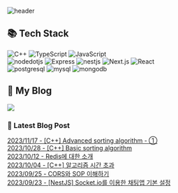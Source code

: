 
![header](https://capsule-render.vercel.app/api?type=waving&color=808080&height=300&section=header&text=Jeong%20Je&fontSize=90&fontColor=ffffff&animation=fadeIn&fontAlignY=38&descAlignY=51&descAlign=62)
## 📚 Tech Stack 

  ![C++](https://img.shields.io/badge/C++-00599C.svg?&style=flat-square&logo=cplusplus&logoColor=white)
  ![TypeScript](https://img.shields.io/badge/TypeScript-3178C6.svg?&style=flat-square&logo=typescript&logoColor=white)
  ![JavaScript](https://img.shields.io/badge/JavaScript-F7DF1E.svg?&style=flat-square&logo=javascript&logoColor=white)
   <br />
  ![nodedotjs](https://img.shields.io/badge/Node.js-339933.svg?&style=flat-square&logo=nodedotjs&logoColor=white)
  ![Express](https://img.shields.io/badge/Express-000000.svg?&style=flat-square&logo=Express&logoColor=white)
  ![nestjs](https://img.shields.io/badge/NestJS-E0234E.svg?&style=flat-square&logo=NestJS&logoColor=white)
  ![Next.js](https://img.shields.io/badge/Next.js-000000.svg?&style=flat-square&logo=nextdotjs&logoColor=white)
  ![React](https://img.shields.io/badge/React-61DAFB.svg?&style=flat-square&logo=react&logoColor=white)
  <br />
  ![postgresql](https://img.shields.io/badge/PostgreSQL-4169E1.svg?&style=flat-square&logo=postgresql&logoColor=white)
  ![mysql](https://img.shields.io/badge/MySQL-4479A1.svg?&style=flat-square&logo=mysql&logoColor=white)
  ![mongodb](https://img.shields.io/badge/MongoDB-47A248.svg?&style=flat-square&logo=mongodb&logoColor=white)


## 📝 My Blog
<a href="https://jeongje.vercel.app/" target='_blank'><img src="https://img.shields.io/badge/MyBlog-000000?style=flat-square&logo=nextdotjs&logoColor=white"></a>
### 📒 Latest Blog Post
<a href=https://jeongje.vercel.app/posts/post-13 target='_blank'>2023/11/17 - [C++] Advanced sorting algorithm - ①</a><br/>
<a href=https://jeongje.vercel.app/posts/post-12 target='_blank'>2023/10/28 - [C++] Basic sorting algorithm</a><br/>
<a href=https://jeongje.vercel.app/posts/post-11 target='_blank'>2023/10/12 - Redis에 대한 소개</a><br/>
<a href=https://jeongje.vercel.app/posts/post-10 target='_blank'>2023/10/04 - [C++] 알고리즘 시간 초과</a><br/>
<a href=https://jeongje.vercel.app/posts/post-09 target='_blank'>2023/09/25 - CORS와 SOP 이해하기</a><br/>
<a href=https://jeongje.vercel.app/posts/post-08 target='_blank'>2023/09/23 - [NestJS] Socket.io를 이용한 채팅앱 기본 설정</a><br/>
